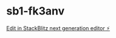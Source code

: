 # sb1-fk3anv

[Edit in StackBlitz next generation editor ⚡️](https://stackblitz.com/~/github.com/BrumaDan/sb1-fk3anv)
